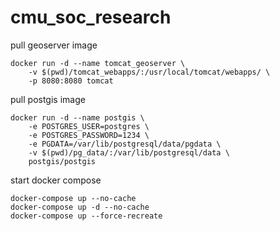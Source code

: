 # cmu_soc_research
pull geoserver image
```
docker run -d --name tomcat_geoserver \
    -v $(pwd)/tomcat_webapps/:/usr/local/tomcat/webapps/ \
    -p 8080:8080 tomcat
```
pull postgis image
```
docker run -d --name postgis \
    -e POSTGRES_USER=postgres \
    -e POSTGRES_PASSWORD=1234 \
    -e PGDATA=/var/lib/postgresql/data/pgdata \
    -v $(pwd)/pg_data/:/var/lib/postgresql/data \
    postgis/postgis
```
start docker compose
```
docker-compose up --no-cache
docker-compose up -d --no-cache
docker-compose up --force-recreate
```